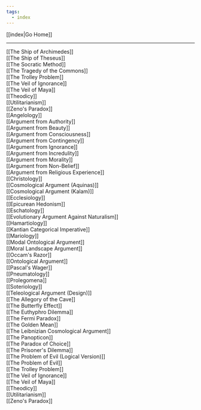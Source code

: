 ```yaml
---
tags:
  - index
---
```

[[index|Go Home]]

---

[[The Ship of Archimedes]] <br>
[[The Ship of Theseus]] <br>
[[The Socratic Method]] <br>
[[The Tragedy of the Commons]] <br>
[[The Trolley Problem]] <br>
[[The Veil of Ignorance]] <br>
[[The Veil of Maya]] <br>
[[Theodicy]] <br>
[[Utilitarianism]] <br>
[[Zeno's Paradox]] <br>
[[Angelology]] <br>
[[Argument from Authority]] <br>
[[Argument from Beauty]] <br>
[[Argument from Consciousness]] <br>
[[Argument from Contingency]] <br>
[[Argument from Ignorance]] <br>
[[Argument from Incredulity]] <br>
[[Argument from Morality]] <br>
[[Argument from Non-Belief]] <br>
[[Argument from Religious Experience]] <br>
[[Christology]] <br>
[[Cosmological Argument (Aquinas)]] <br>
[[Cosmological Argument (Kalam)]] <br>
[[Ecclesiology]] <br>
[[Epicurean Hedonism]] <br>
[[Eschatology]] <br>
[[Evolutionary Argument Against Naturalism]] <br>
[[Hamartiology]] <br>
[[Kantian Categorical Imperative]] <br>
[[Mariology]] <br>
[[Modal Ontological Argument]] <br>
[[Moral Landscape Argument]] <br>
[[Occam's Razor]] <br>
[[Ontological Argument]] <br>
[[Pascal's Wager]] <br>
[[Pneumatology]] <br>
[[Prolegomena]] <br>
[[Soteriology]] <br>
[[Teleological Argument (Design)]] <br>
[[The Allegory of the Cave]] <br>
[[The Butterfly Effect]] <br>
[[The Euthyphro Dilemma]] <br>
[[The Fermi Paradox]] <br>
[[The Golden Mean]] <br>
[[The Leibnizian Cosmological Argument]] <br>
[[The Panopticon]] <br>
[[The Paradox of Choice]] <br>
[[The Prisoner's Dilemma]] <br>
[[The Problem of Evil (Logical Version)]] <br>
[[The Problem of Evil]] <br>
[[The Trolley Problem]] <br>
[[The Veil of Ignorance]] <br>
[[The Veil of Maya]] <br>
[[Theodicy]] <br>
[[Utilitarianism]] <br>
[[Zeno's Paradox]] <br>
